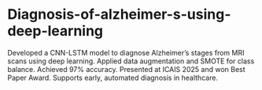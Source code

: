 # Diagnosis-of-alzheimer-s-using-deep-learning
Developed a CNN-LSTM model to diagnose Alzheimer’s stages from MRI scans using deep learning. Applied data augmentation and SMOTE for class balance. Achieved 97% accuracy. Presented at ICAIS 2025 and won Best Paper Award. Supports early, automated diagnosis in healthcare.
